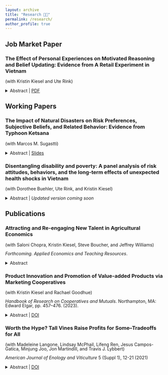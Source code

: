 ```yaml
---
layout: archive
title: "Research 🧑‍💻"
permalink: /research/
author_profile: true
---
```


<style>
p {
  line-height: 1;
}
</style>

## Job Market Paper

### The Effect of Personal Experiences on Motivated Reasoning and Belief Updating: Evidence from A Retail Experiment in Vietnam 
(with Kristin Kiesel and Ute Rink) 
<details>
<summary>Abstract | <a href="https://github.com/seanfkiely/seanfkiely.github.io/raw/master/files/Kiely%20Job%20Market%20Paper.pdf">PDF</a></summary>
<br>
Information provision can act as an effective quality signal preventing market failures. Food labels aim to reduce information asymmetries between consumers and producers, but evidence of their effectiveness is mixed. Past personal experiences can alter beliefs and affect how this information is engaged with, processed, and stored in memory. We implement a lab-in-the-field experiment in Vietnam to study the relative effectiveness of both a certified food safety label and retailer claim on purchasing decisions and belief updating and to evaluate the impact of two domain- and non-domain-specific personal experiences, illness from contaminated vegetables and exposure to chemical defoliants used in the Vietnam War, on food safety beliefs and information processing. We show that subjects exposed to chemical defoliants have significantly lower beliefs in food safety quality, while those who were ill do not hold these beliefs. This suggests that intense out-of-domain experiences can impact belief formation across domains. We find that individuals exposed to chemical defoliants employ several forms of motivated reasoning to avoid or misremember food safety information tied to these past experiences even at a financial cost. Our results suggest that individuals are motivated to maintain these beliefs as a means of self-preservation where the information processing costs of engaging with information tied to these experiences outweigh the perceived benefits. However, unbiased, disconfirmatory feedback mitigates the extent to which subjects engage in endogenous memory formation. This indicates a viable pathway to enhance policy design and information dissemination to improve decision-making and circumvent entrenched beliefs.
</details>

## Working Papers

### The Impact of Natural Disasters on Risk Preferences, Subjective Beliefs, and Related Behavior: Evidence from Typhoon Ketsana 
(with Marcos M. Sugastti) <!--[Working Paper | Slides]--> <!--[Slides](https://github.com/seanfkiely/seanfkiely.github.io/raw/master/files/Slides-%20The%20Impact%20of%20Natural%20Disasters.pdf)-->

<details>
<summary>Abstract | <a href="https://github.com/seanfkiely/seanfkiely.github.io/raw/master/files/Slides-%20The%20Impact%20of%20Natural%20Disasters.pdf">Slides</a></summary>
<br>
We study how individuals' risk preferences, subjective beliefs about future shocks, and related behavior change following a natural disaster. We focus on the impact of Typhoon Ketsana in 2009—one of the most devastating storms to hit Southeast Asia in recent times. Our analysis reveals that individuals who were affected by the typhoon become more risk averse a year after landfall. This effect persists up to four years later. We base our findings on household-level panel data from Vietnam and a difference-in-differences strategy with a continuous treatment variable that exploits variation in the intensity of the typhoon. We conclude that a standard deviation (SD) increase in excess rainfall during the typhoon leads to a 0.23 SD increase in risk averseness one year after landfall, and a 0.24 SD increase four years after landfall. Moreover, individuals exposed to higher excess rainfall are more likely to believe that storms will not transpire in the following five years or will occur with reduced frequency. This result supports the view that the main observed effects on risk preferences indeed reflect updated risk attitudes, rather than changes in the subjective probability structure assigned to the occurrence of storms. Finally, we show that individuals exposed to the typhoon increase their insurance purchasing in the long term. Our paper contributes to the literature that empirically documents how negative shocks may alter risk preferences and helps illuminate the way climate-related hazards can induce changes in the attitudes and economic behavior of individuals.
</details>

### Disentangling disability and poverty: A panel analysis of risk attitudes, behaviors, and the long-term effects of unexpected health shocks in Vietnam
(with Dorothee Buehler, Ute Rink, and Kristin Kiesel) 
<details>
<summary>Abstract | <span style="font-style: italic;">Updated version coming soon</span></summary>
<br>
The livelihoods of households with a disabled member have been vastly underexamined in the existing literature, partly due to data limitations. Using unique household-level panel data from Vietnam, we investigate differences in the immediate effects of shocks on the income of households with a disabled member (DHs) and without a disabled member (NDHs) and the longer-term poverty dynamics of these households. Key to our analysis is that many of the disabilities reported in our data can be linked to the Vietnam War and exposure to chemical defoliants. When examining the immediate impact of shocks, we find that DHs are more resilient to each incremental health shock than NDHs, but more vulnerable when confronted with natural shocks (e.g., natural disasters, livestock diseases). While these immediate effects suggest that policies for DHs should offer assistance to cope with natural shocks, our poverty dynamics analysis paints a more nuanced picture. DHs are significantly more likely to have experienced chronic or transitory poverty when faced with additional health shocks than NDHs. Conversely, DHs are no more likely to end up in poverty than NDHs when faced with shocks outside of the health domain. Our analysis suggests that DHs have developed a greater resilience to health shocks, but the greater cumulative number of shocks experienced over time makes them more vulnerable to falling into poverty overall.
</details>

<!--## Works in Progress-->

## Publications

### Attracting and Re-engaging New Talent in Agricultural Economics 
(with Saloni Chopra, Kristin Kiesel, Steve Boucher, and Jeffrey Williams)  

<i>Forthcoming. Applied Economics and Teaching Resources</i>.
<details>
<summary>Abstract</summary>
<br>
Employment in the U.S. agricultural sector is highly diverse. Technological advancements, demographic change, and targeted immigration policies have reduced the demand for seasonal farm labor. However, the demand for well-trained college graduates is less frequently discussed. Enrollment in agricultural disciplines across all higher education institutions has been trending downward, and the recent COVID-19 pandemic has not only created new pedagogical challenges but also exacerbated the misperception that the path to success is to eschew a career in agriculture, especially among historically underrepresented and disadvantaged students, who grew up in communities comprised of agricultural and food supply workers. This study analyzes which teaching methods and course designs can leverage students’ diverse backgrounds and identities to effectively engage
and retain new talent in agricultural economics as an academic discipline, accelerate innovation in
the agricultural and food industry, and strengthen the economic resilience of local communities. More specifically, we exploit exogenous variation in lecture attendance policies and test for differences in academic performance, course-specific sense of belonging, and students' overall learning experiences. Our findings suggest that Agribusiness courses adopting inclusive teaching approaches and course designs supporting learning growth can attract and retain talent and effectively prepare all students for successful careers in agriculture and related fields.
</details> 

### Product Innovation and Promotion of Value-added Products via Marketing Cooperatives
(with Kristin Kiesel and Rachael Goodhue) 

<i>Handbook of Research on Cooperatives and Mutuals</i>. Northampton, MA: Edward Elgar, pp. 457–476. (2023).
<details>
<summary>Abstract | <a href="https://doi.org/10.4337/9781802202618.00042">DOI</a></summary>
<br>
Marketing cooperatives (MCs) can have a competitive advantage over investor-owned firms (IOFs) when communicating complex qualities where information asymmetries exist between consumers and producers. For example, the cooperative business model lends credibility and authenticity to health, sustainability, and local production claims. We review the existing literature to discuss opportunities for cooperatives in modern agricultural markets characterized by increased product differentiation. Marketing orders (i.e., regulated producer organizations operating in select industries and geographic regions) can complement cooperatives’ investments in product innovation and brand-specific advertising, and we compare and contrast their actions with functions provided by MCs. A description of the efforts pursued by the Almond Board of California and Blue Diamond illustrates how coordinated producer and market research, product innovation, generic advertising, and brand promotion can ensure MCs' long-term growth and success. We conclude with a discussion of future data and research needs.
</details> 

### Worth the Hype? Tall Vines Raise Profits for Some–Tradeoffs for All
(with Madeleine Langone, Lindsay McPhail, Lifeng Ren, Jesus Campos-Gatica, Minjung Joo, Jon Martindill, and Travis J. Lybbert) 

*American Journal of Enology and Viticulture* 5 (Suppl 1), 12-21 (2021)
<details>
<summary>Abstract | <a href="https://doi.org/10.5344/catalyst.2021.20009">DOI</a></summary>
<br>
The sudden popularity of tall vines among grapegrowers took some nurseries
by surprise. Is this popularity rooted in economic reality? This analysis
quantifies the claimed benefits of tall vines relative to regular vines from the
grower’s perspective using a net present value (NPV) model. We leverage these
potted green vine value estimates to discuss the forces that explain the recent
emergence of tall vines in the California grape industry and their prospects for
the future.
</details>




